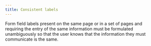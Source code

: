 ```yaml
---
title: Consistent labels
---
```


Form field labels present on the same page or in a set of pages and requiring the entry of the same information must be formulated unambiguously so that the user knows that the information they must communicate is the same.
